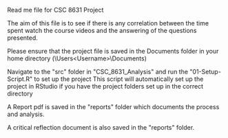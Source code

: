 Read me file for CSC 8631 Project

The aim of this file is to see if there is any correlation between the time spent watch the course videos and the answering of the questions presented.

Please ensure that the project file is saved in the Documents folder in your home directory (<root>\Users\<Username>\Documents)

Navigate to the "src" folder in "CSC_8631_Analysis" and run the "01-Setup-Script.R" to set up the project
This script will automatically set up the project in RStudio if you have the project folders set up in the correct directory

A Report pdf is saved in the "reports" folder which documents the process and analysis.

A critical reflection document is also saved in the "reports" folder. 
